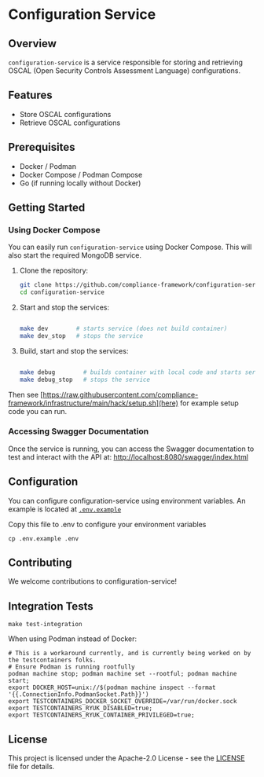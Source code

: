 # Configuration Service

## Overview
`configuration-service` is a service responsible for storing and retrieving OSCAL (Open Security Controls Assessment Language) configurations.

## Features
- Store OSCAL configurations
- Retrieve OSCAL configurations

## Prerequisites
- Docker / Podman
- Docker Compose / Podman Compose
- Go (if running locally without Docker)

## Getting Started

### Using Docker Compose

You can easily run `configuration-service` using Docker Compose. This will also start the required MongoDB service.

1. Clone the repository:

   ```sh
   git clone https://github.com/compliance-framework/configuration-service.git
   cd configuration-service
   ```

2. Start and stop the services:

   ```sh

   make dev        # starts service (does not build container)
   make dev_stop   # stops the service
   ```

3. Build, start and stop the services:

   ```sh

   make debug        # builds container with local code and starts service
   make debug_stop   # stops the service
   ```

Then see [https://raw.githubusercontent.com/compliance-framework/infrastructure/main/hack/setup.sh](here) for example setup code you can run.

### Accessing Swagger Documentation

Once the service is running, you can access the Swagger documentation to test and interact with the API at: [http://localhost:8080/swagger/index.html](http://localhost:8080/swagger/index.html)

## Configuration
You can configure configuration-service using environment variables. 
An example is located at [`.env.example`](./.env.example)

Copy this file to .env to configure your environment variables
```shell
cp .env.example .env
```

## Contributing
We welcome contributions to configuration-service!

## Integration Tests

```shell
make test-integration
```

When using Podman instead of Docker:
```shell
# This is a workaround currently, and is currently being worked on by the testcontainers folks.
# Ensure Podman is running rootfully
podman machine stop; podman machine set --rootful; podman machine start;
export DOCKER_HOST=unix://$(podman machine inspect --format '{{.ConnectionInfo.PodmanSocket.Path}}')
export TESTCONTAINERS_DOCKER_SOCKET_OVERRIDE=/var/run/docker.sock
export TESTCONTAINERS_RYUK_DISABLED=true;
export TESTCONTAINERS_RYUK_CONTAINER_PRIVILEGED=true;
```

## License
This project is licensed under the Apache-2.0 License - see the [LICENSE](LICENSE) file for details.
